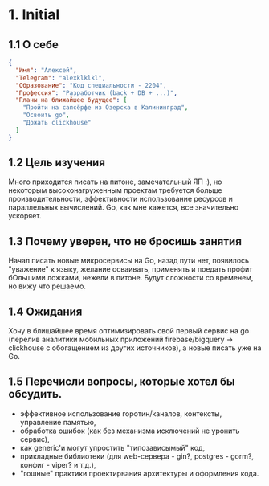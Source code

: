 # 1. Initial
## 1.1 О себе

```json
{
  "Имя": "Алексей",
  "Telegram": "alexklklkl",
  "Образование": "Код специальности - 2204",
  "Профессия": "Разработчик (back + DB + ...)",
  "Планы на ближайшее будущее": [
    "Пройти на сапсёрфе из Озерска в Калининград",
    "Освоить go",
    "Дожать clickhouse"
  ]
}
``` 

## 1.2 Цель изучения
Много приходится писать на питоне, замечательный ЯП :), но некоторым высоконагруженным проектам 
требуется больше производительности, эффективности использование ресурсов и
параллельных вычислений. Go, как мне кажется, все значительно ускоряет.

## 1.3 Почему уверен, что не бросишь занятия 
Начал писать новые микросервисы на Go, назад пути нет,
появилось "уважение" к языку, желание осваивать, применять и 
поедать профит бОльшими ложками, нежели в питоне. Будут сложности со 
временем, но вижу что решаемо.

## 1.4 Ожидания
Хочу в блишайшее время оптимизировать свой первый сервис на go 
(перелив аналитики мобильных приложений firebase/bigquery -> clickhouse 
с обогащением из других источников), а новые писать уже на Go. 

## 1.5 Перечисли вопросы, которые хотел бы обсудить.
 - эффективное использование горотин/каналов, контексты, управление памятью,
 - обработка ошибок (как без механизма исключений не уронить сервис),  
 - как generic'и могут упростить "типозависымый" код,
 - прикладные библиотеки (для web-сервера - gin?, postgres - gorm?, конфиг - viper? и т.д.),
 - "гошные" практики проектирвания архитектуры и оформления кода.
